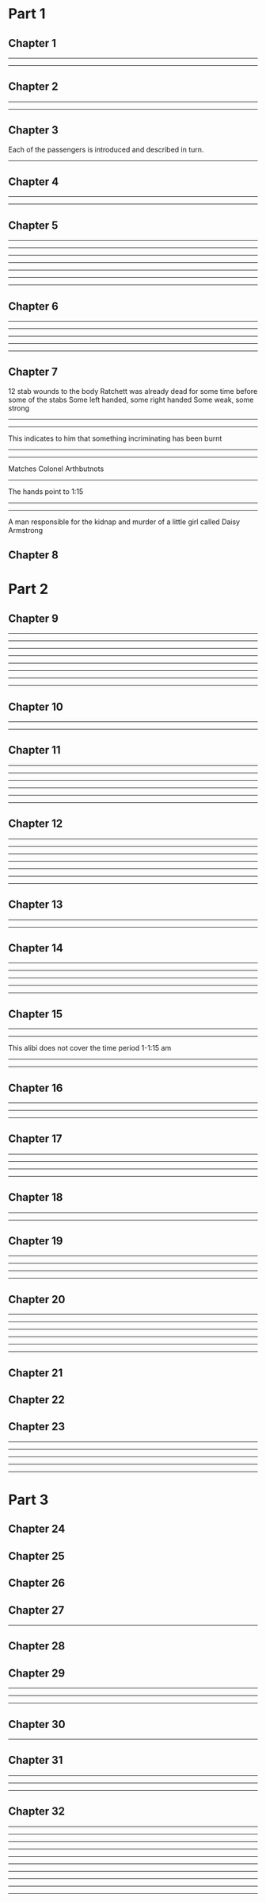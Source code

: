 # Part 1
    
## Chapter 1
    
<!--- Poirot boards the Taurus Express on his way to Istanbul --->



* * *

<!--- Poirot observes the behaviour of Mary Debenham and Colonel Arbuthnot, and decides they are known to each other --->



* * *

<!--- At a rest stop in Konya, Poirot overheats Mary say to Arbuthnot: “When it’s all over…" --->



## Chapter 2
    
<!--- Poirot arrives in Stamboul and checks in at the Tokatlian Hotel, where Poirot books into the Orient Express --->



* * *

<!--- Over dinner, Poirot observes Ratchett and Hector MacQueen at a nearby table, and immediately distrusts Ratchett. --->



* * *

<!--- Poirot boards the train, where he shares a carriage with Hector MacQueen. --->



## Chapter 3
    
<!--- Poirot shares lunch on the train with M. Bouc, while observing the other passengers. --->

Each of the passengers is introduced and described in turn.

* * *

<!--- Ratchett approaches Poirot and asks him to investigate threats against him, which Poirot refuses. --->



## Chapter 4
    
<!--- At Belgrade, Poirot is moved to a first class carriage, directly next to Ratchett and near to Mrs Hubbard. He overhears MacQueen and Arbuthnot planning further discussion in MacQueen’s carriage --->



* * *

<!--- After falling asleep, Poirot is awakened by a a loud groan and ringing bell. He notices the train has stopped. --->



* * *

<!--- After multiple passengers hear a groan, the Conductor answers Ratchett’s ringing bell, and Rachett replies in French to assure him he is okay. --->



## Chapter 5
    
<!--- Mrs Hubbard hears someone in her compartment and rings for the conductor --->



* * *

<!--- The Condutor brings mineral water to Poirot --->



* * *

<!--- Poirot hears a noise and sees a women in a dressing gown in the corridor --->



* * *

<!--- Poirot returns to his compartment and sleeps until morning. --->



* * *

<!--- Poirot has breakfast in the dining car with the other passengers, and observes that they are all nervously contacting family and friends. --->



* * *

<!--- M. Bouc calls Poirot to his cabin, and tells him that Ratchett has been stabbed. --->



* * *

<!--- M. Bouc discusses details of the case with Poirot --->



* * *

<!--- Poirot accepts M. Bouc’s request to take the case. --->



## Chapter 6
    
<!--- The passports and tickets of all passengers are gathered --->



* * *

<!--- Poirot talks to MacQueen about the murder, as he had seen him with Ratchett previously. --->



* * *

<!--- MacQueen mentions that he travels with Ratchett because Ratchett does not know any languages --->



* * *

<!--- MacQueen mentions that he believes Ratchett’s name is an alias --->



* * *

<!--- MacQueen shows Poirot the threatening letters left for Ratchett, which Poirot determines were written by several different people. --->



* * *

<!--- MacQueen provides testimony that he last saw Ratchett when he took down a memoranda of letters --->



## Chapter 7
    
<!--- Poirot examines the dead man's body and compartment --->

12 stab wounds to the body
Ratchett was already dead for some time before some of the stabs
Some left handed, some right handed
Some weak, some strong


* * *

<!--- Poirot notices some stab wounds were delivered right handed, and others left handed; some are deep and some mere scratches. --->



* * *

<!--- Poirot finds two different kinds of matches in compartment --->

This indicates to him that something incriminating has been burnt

* * *

<!--- Poirot finds women's handkerchief with the initial 'H' --->



* * *

<!--- Poirot finds tobacco pipe --->

Matches Colonel Arthbutnots

* * *

<!--- Poirot finds smashed watch showing the time 12:45, but is sceptical this indicates the time of death because he too has read too much Agatha Christie. --->

The hands point to 1:15

* * *

<!--- Poirot finds scrap of paper with the words "-member little Daisy Armstrong" --->



* * *

<!--- Poirot recognises the name, and instantly knows the true identity of Ratchett as an American named Cassetti. --->

A man responsible for the kidnap and murder of a little girl called Daisy Armstrong


## Chapter 8
    
<!--- Poirot, the coroner and M. Bouc share lunch, where Poirot explains the identity of the victim and details of the Armstrong case. --->



# Part 2
    
## Chapter 9
    
<!--- Poirot interviews the Conductor, who recounts his previous nights actions --->



* * *

<!--- Ratchett asks for his bed to be made while he was at dinner so he can retire early. --->



* * *

<!--- MacQueen takes down memoranda of letters with Mr Ratchett. This is observed by the Conductor, who states that no one else was seen entering Ratchett’s room that night. --->



* * *

<!--- The Conductor recounts responding to Ratchett’s bell, as Poirot had witnessed on the night --->



* * *

<!--- The Conductor confirms that MacQueen and Arbuthnot talked in their cabin late into the night. --->



* * *

<!--- MacQueen calls conductor and has him make up his bed --->



* * *

<!--- The Conductor talks with his co-workers in the adjacent carriage --->



* * *

<!--- The Conductor answers the bell of Mrs Hubbard --->



* * *

<!--- The Conductor recounts bringing mineral water to Poirot --->



## Chapter 10
    
<!--- Poirot interviews MacQueen --->



* * *

<!--- Poirot informs MacQueen of Ratchett’s real identity. MacQueen reacts with surprise, and reveals his connection to the Armstrong case. --->



* * *

<!--- MacQueen talks politics with Colonel Arbuthnot --->



## Chapter 11
    
<!--- Poirot interviews the Valet --->



* * *

<!--- The Valet leaves Ratchett with sleeping draught beside him --->



* * *

<!--- The Valet returns to his compartment and reads --->



* * *

<!--- Conductor makes the beds for The Valet and Antonio Foscarelli --->



* * *

<!--- The Valet lies awake with a toothache --->



* * *

<!--- Antonio Foscarelli reads in his compartment, which is confirmed by The Valet who shared his room --->



* * *

<!--- Poirot asks The Valet if he is a pipe smoker, but he claims he only smokes cigarettes --->



## Chapter 12
    
<!--- Poirot interviews Mrs Hubbard --->



* * *

<!--- Mrs Hubbard claims the murderer entered her room the previous night, as she awoke to a shadowy figure. She called the conductor, as witnessed by Poirot. --->



* * *

<!--- Upon investigation, no one was found, but the door to Ratchett’s room wasn’t bolted. --->



* * *

<!--- Mrs Hubbard hands Poirot a button from a train conductor’s uniform which she found near her bed --->



* * *

<!--- Mrs Hubbard asks Greta Ohlsson to confirm the door to Ratchett’s room is bolted before she goes to bed. --->



* * *

<!--- Greta Ohlsson is observed by Mrs Hubbard entering Rachett's apartment by mistake --->



* * *

<!--- Poirot informs Mrs Hubbard of Ratchett’s true identity, but she denies a connection. --->



* * *

<!--- Mrs Hubbard denies owning a red dressing gown, and says the handkerchief with “H” written on it is not hers --->



## Chapter 13
    
<!--- Greta Ohlsson confirms Mrs Hubbards recollections --->



* * *

<!--- Greta confirms that Mary Debenham never left the carriage they shared --->



* * *

<!--- Greta denies having ever been to America --->



## Chapter 14
    
<!--- Poirot asks The Conductor about the button found by Mrs Hubbard, but he denies it is his and finds colleagues to vouch for his whereabouts. --->



* * *

<!--- Poirot interviews Princess Drawgonmiroff --->



* * *

<!--- Princess Dragonmiroff rings for her maid, Hildegard Schmidt --->



* * *

<!--- Hildegarde Schmidt reads aloud to Princess Dragonmiroff --->



* * *

<!--- After Poirot reveals Ratchett’s identitiy, Princess Dragomiroff reveals she knew Daisy’s grandmother, Linda Arden. --->



* * *

<!--- Princess Dragomiroff claims her dressing gown is black satin --->



## Chapter 15
    
<!--- Poirot interviews Count and Countess Andrenyi --->



* * *

<!--- Countess Andrenyi takes a sleeping draught and sleeps, as witnessed by her husband --->



* * *

<!--- Count Andrenyi sleeps --->

This alibi does not cover the time period 1-1:15 am

* * *

<!--- The Countess claims her husband smokes cigarettes and cigars, but not a pipe --->



* * *

<!--- The Countess claims her dressing gown is yellow --->



## Chapter 16
    
<!--- Poirot interviews Colonel Arbuthnot --->



* * *

<!--- Arbuthnot volunteers that he smokes a pipe --->



* * *

<!--- Arburthnot admits he remembers Colonel Armstrong when pushed by Poirot. --->



* * *

<!--- Arbuthnot confirms he was up late in discussion with MacQueen --->



## Chapter 17
    
<!--- Poirot interviews Cyrus Hardman --->



* * *

<!--- Hardman claims he is a traveling salesman, then comes clean and claims to be a private detective --->



* * *

<!--- Hardman reveals he had taken a job protecting Ratchett, and so kept watch all night. He corroborates the Conductor’s story. --->



* * *

<!--- Hardman volunteers that he knew MacQueen and had worked with his father --->



* * *

<!--- When offered, Hardman opts for a cigarette rather than a tobacco pipe --->



## Chapter 18
    
<!--- Poirot interviews Antonio Foscarelli --->



* * *

<!--- Foscarelli confirms the story of the Valet, that they both remained in their compartment all night --->



* * *

<!--- After Foscarelli leaves, M. Bouc shows his prejudice by insisting it must be him because Italians use knives. --->



## Chapter 19
    
<!--- Poirot interviews Mary Debenham, who is uncooperative and evasive during the interview --->



* * *

<!--- Mary Debenham sleeps --->



* * *

<!--- Mary Debenham denies owning the scarlet dressing gown --->



* * *

<!--- Mary Debenham wakes and sees a women in a dressing gown in the corridor --->



* * *

<!--- Greta Ohlsson returns to her compartment and sleeps --->



## Chapter 20
    
<!--- Poirot interviews Greta Ohlsson --->



* * *

<!--- Hildegarde corroborates Mary Debenham’s version of events. --->



* * *

<!--- Hildegarde claims her dressing gown is dark blue --->



* * *

<!--- Hildegarde reacts to being asked about a woman in a scarlett dressing gown, but denies seeing one --->



* * *

<!--- Hildegarde claims to have seen a conductor leave an apartment and ignore a ringing bell --->



* * *

<!--- Hildegarde claims not to own the handkerchief --->



* * *

<!--- Hildegarde participates in a line up, and claims none of the three conductors was the person she saw when --->



## Chapter 21
    
<!--- Mrs Hubbard finds bloody knife in her sponge-bag --->



## Chapter 22
    
<!--- Poirot examines the lock between Mrs Hubbard’s and Ratchett’s rooms, and believes it may have only been locked from Ratchett’s side. --->



## Chapter 23
    
<!--- Poirot searches the passengers’ luggage to find the missing dressing gown and conductor’s uniform --->



* * *

<!--- Poirot finds pipe cleaners in Arbuthnot’s compartment that match those found in Ratchett’s room --->



* * *

<!--- Poirot finds a bottle of a sleeping drug in Countess Andrenyi’s room --->



* * *

<!--- Poirot asks Mary Debenham about her “when its all over” comment the previous day. --->



* * *

<!--- Poirot finds conductors uniform in Hildegarde Schmidt's compartment --->



* * *

<!--- Poirot finds dressing gown in his own compartment --->



# Part 3
    
## Chapter 24
    
<!--- Poirot discusses the case with the doctor and inspector --->



## Chapter 25
    
## Chapter 26
    
## Chapter 27
    
<!--- Under pressure from Poirot, the Countess confirms that she is Helena Goldenberg and therefore had motive, but insists she is not the killer. --->



* * *

<!--- The Countess confirms Daisy’s household included a nursemaid, nurse, and governess. --->



## Chapter 28
    
<!--- Princess Dragomiroff claims ownership of the handkerchief, and admits she knew the Countess was related to the Armstrongs. --->



## Chapter 29
    
<!--- Poirot interviews Colonel Arbuthnot for a second time --->



* * *

<!--- Poirot again confronts Colonel Arbuthnot regarding the pipe-cleaner, but Arbuthnot stonewalls him --->



* * *

<!--- Poirot asks Arbuthnot about his conversation with Ms Debenham in Syria, which he refuses to answer. --->



* * *

<!--- Poirot confronts Arbuthnot with a guess that Mary Debenham was the Countess’s governess. Arbuthnot silence confirms to Poirot that he is correct. --->



## Chapter 30
    
<!--- Poirot sends for Mary Debenham, and suggests to her that she was living with the Armstrongs when Daisy was murdered. Mary admits this is true and that she previously lied. --->



* * *

<!--- Arbuthnot becomes defensive of Mary, and threatens Poirot with injury, before they both leave, denying Mary had any involvement in Ratchett’s murder. --->



## Chapter 31
    
<!--- Poirot calls for Foscarelli and correctly guesses that he acted as the Armstrong’s chauffer. --->



* * *

<!--- Poirot calls for Greta Ohlsson, and she admits she was Daisy Armstrong’s nurse. --->



* * *

<!--- The Valet comes forward to admit he was Colonel Armstrong’s assistant in the war, and apologises for his earlier deceipt. --->



* * *

<!--- Poirot questions Hardman’s history with the Armstrongs, but he denies any connection. --->



## Chapter 32
    
<!--- In front of the assembled passengers, Poirot announces he has two theories of the crime, and will leave it to M. Bouc and Dr Constantine to “judge" which is correct. --->



* * *

<!--- Poirot covers the known facts of the case, including the time of murder and that it was believed no one had departed the train. --->



* * *

<!--- Poirot proposes one possible theory, involving an unknown assailant who snuck onto the train, murdered Ratchett, discarded the uniform in Hildegarde’s luggage and left the train --->



* * *

<!--- M. Bouc and Dr Constantine express shock and doubt at this theory, given it runs contrary to much of the evidence and theories they have seen earlier --->



* * *

<!--- Poirot then proposes a second possible theory, that all of the passengers colluded and participated in the murder to exact justice against Ratchett. --->



* * *

<!--- Poirot concludes the smashed watch was set to a fake time, and that MacQueen had lied about Ratchett not speaking French to make Poirot think Ratchett was dead at 12:37am, whereas the true murder occurred closer to 2:00am. --->



* * *

<!--- Poirot concludes the threatening letters, unknown assailant, conductor’s uniform and red dressing gown were all decoys designed to confuse the investigation. --->



* * *

<!--- Poirot determines that of the 13 guests who delivered 12 stab wounds, it was the Countess that did not take part, as she was the person with the greatest motive and her husband instead took her place. --->



* * *

<!--- Poirot concludes that Linda Arden, Daisy’s grandmother, was the mastermind behind her plan, at which point Mrs Hubbard announces herself as Linda. --->



* * *

<!--- Linda Arden confirms many details of Poirot’s theory, and confirms the remaining connections between the passengers and the Armstrong family. She insists it was an act of justice and not revenge. --->



* * *

<!--- Finally understanding why Poirot outlined his first potential solution, M. Bouc and Dr Constantine agree to go along with Poirot’s conspiracy, and present the decoy solution to police after all. --->



